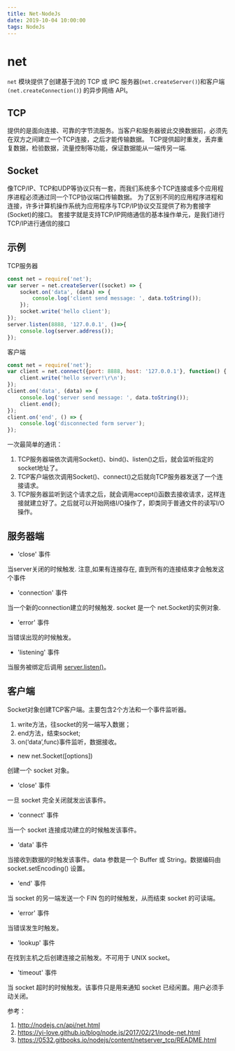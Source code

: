 ```yaml
---
title: Net-NodeJs
date: 2019-10-04 10:00:00
tags: NodeJs
---
```


# net

`net` 模块提供了创建基于流的 TCP 或 IPC 服务器(`net.createServer()`)和客户端`(net.createConnection()`) 的异步网络 API。

## TCP

提供的是面向连接、可靠的字节流服务。当客户和服务器彼此交换数据前，必须先在双方之间建立一个TCP连接，之后才能传输数据。 TCP提供超时重发，丢弃重复数据，检验数据，流量控制等功能，保证数据能从一端传另一端.

## Socket

像TCP/IP、TCP和UDP等协议只有一套，而我们系统多个TCP连接或多个应用程序进程必须通过同一个TCP协议端口传输数据。 为了区别不同的应用程序进程和连接，许多计算机操作系统为应用程序与TCP/IP协议交互提供了称为套接字(Socket)的接口。
套接字就是支持TCP/IP网络通信的基本操作单元，是我们进行TCP/IP进行通信的接口

## 示例

TCP服务器

```js
const net = require('net');
var server = net.createServer((socket) => {
    socket.on('data', (data) => {
        console.log('client send message: ', data.toString());
    });
    socket.write('hello client');
});
server.listen(8888, '127.0.0.1', ()=>{
    console.log(server.address());
});
```

客户端

```js
const net = require('net');
var client = net.connect({port: 8888, host: '127.0.0.1'}, function() {
    client.write('hello server!\r\n');
});
client.on('data', (data) => {
    console.log('server send message: ', data.toString());
    client.end();
});
client.on('end', () => {
    console.log('disconnected form server');
});
```

一次最简单的通讯：

1. TCP服务器端依次调用Socket()、bind()、listen()之后，就会监听指定的socket地址了。
2. TCP客户端依次调用Socket()、connect()之后就向TCP服务器发送了一个连接请求。
3. TCP服务器监听到这个请求之后，就会调用accept()函数去接收请求，这样连接就建立好了。之后就可以开始网络I/O操作了，即类同于普通文件的读写I/O操作。

## 服务器端

- 'close' 事件

当server关闭的时候触发. 注意,如果有连接存在, 直到所有的连接结束才会触发这个事件

- 'connection' 事件

当一个新的connection建立的时候触发. socket 是一个 net.Socket的实例对象.

- 'error' 事件

当错误出现的时候触发。

- 'listening' 事件

当服务被绑定后调用 [server.listen()](http://nodejs.cn/api/net.html#net_server_listen)。

## 客户端

Socket对象创建TCP客户端。主要包含2个方法和一个事件监听器。

1. write方法，往socket的另一端写入数据；
2. end方法，结束socket;
3. on(‘data’,func)事件监听，数据接收。

- new net.Socket([options])

创建一个 socket 对象。

- 'close' 事件

一旦 socket 完全关闭就发出该事件。

- 'connect' 事件

当一个 socket 连接成功建立的时候触发该事件。

- 'data' 事件

当接收到数据的时触发该事件。data 参数是一个 Buffer 或 String。数据编码由 socket.setEncoding() 设置。

- 'end' 事件

当 socket 的另一端发送一个 FIN 包的时候触发，从而结束 socket 的可读端。

- 'error' 事件

当错误发生时触发。

- 'lookup' 事件

在找到主机之后创建连接之前触发。不可用于 UNIX socket。

- 'timeout' 事件

当 socket 超时的时候触发。该事件只是用来通知 socket 已经闲置。用户必须手动关闭。

参考：

1. http://nodejs.cn/api/net.html
2. https://yi-love.github.io/blog/node.js/2017/02/21/node-net.html
3. https://0532.gitbooks.io/nodejs/content/netserver_tcp/README.html